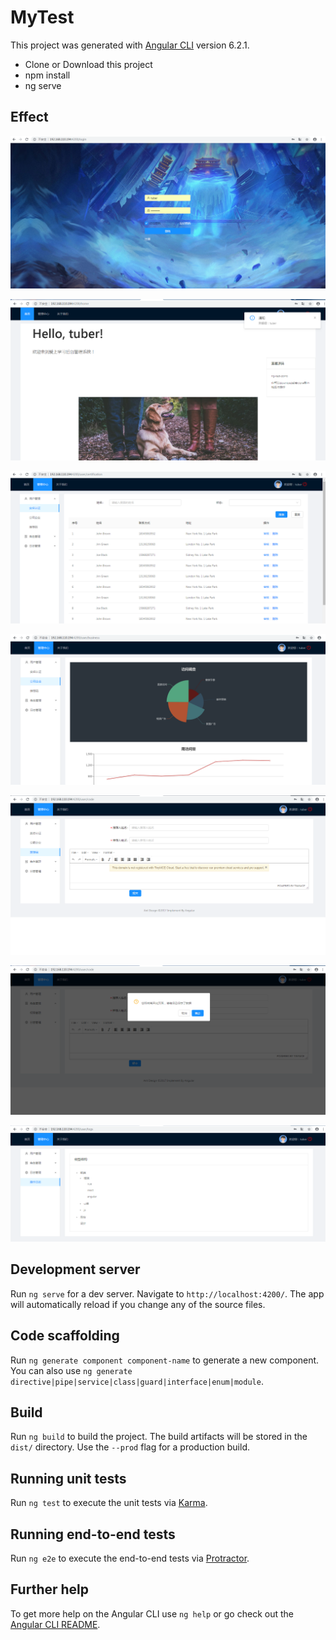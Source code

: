 # MyTest

This project was generated with [Angular CLI](https://github.com/angular/angular-cli) version 6.2.1.
- Clone or Download this project
- npm install 
- ng serve

## Effect
![avatar](local/images/1.png)

![avatar](local/images/2.png)

![avarar](local/images/3.png)

![avarar](local/images/4.png)

![avarar](local/images/5.png)

![avarar](local/images/6.png)

![avarar](local/images/7.png)

## Development server

Run `ng serve` for a dev server. Navigate to `http://localhost:4200/`. The app will automatically reload if you change any of the source files.

## Code scaffolding

Run `ng generate component component-name` to generate a new component. You can also use `ng generate directive|pipe|service|class|guard|interface|enum|module`.

## Build

Run `ng build` to build the project. The build artifacts will be stored in the `dist/` directory. Use the `--prod` flag for a production build.

## Running unit tests

Run `ng test` to execute the unit tests via [Karma](https://karma-runner.github.io).

## Running end-to-end tests

Run `ng e2e` to execute the end-to-end tests via [Protractor](http://www.protractortest.org/).

## Further help

To get more help on the Angular CLI use `ng help` or go check out the [Angular CLI README](https://github.com/angular/angular-cli/blob/master/README.md).
